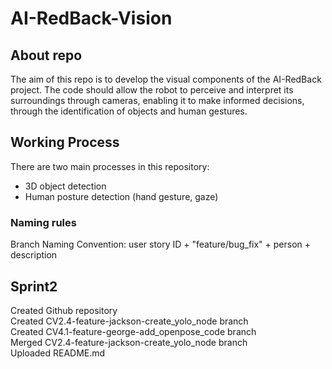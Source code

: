 # AI-RedBack-Vision
## About repo
The aim of this repo is to develop the visual components of the AI-RedBack project. The code should allow the robot to perceive and interpret its surroundings through cameras, enabling it to make informed decisions, through the identification of objects and human gestures.

## Working Process
There are two main processes in this repository:
- 3D object detection
- Human posture detection (hand gesture, gaze)

### Naming rules
Branch Naming Convention: user story ID + "feature/bug_fix" + person + description

## Sprint2
Created Github repository  
Created CV2.4-feature-jackson-create_yolo_node branch  
Created CV4.1-feature-george-add_openpose_code branch  
Merged  CV2.4-feature-jackson-create_yolo_node branch  
Uploaded README.md  



